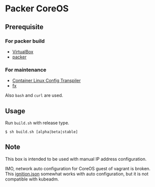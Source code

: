# Packer CoreOS

## Prerequisite

### For packer build

* [VirtualBox](https://www.virtualbox.org)
* [packer](https://www.packer.io/)

### For maintenance

* [Container Linux Config Transpiler](https://github.com/coreos/container-linux-config-transpiler)
* [fx](https://github.com/antonmedv/fx)

Also `bash` and `curl` are used.

## Usage

Run `build.sh` with release type.

``` console
$ sh build.sh [alpha|beta|stable]
```

## Note

This box is intended to be used with manual IP address configuration.

IMO, network auto configuration for CoreOS guest of vagrant is broken.
This [ignition.json](https://github.com/iquiw/packer-coreos/blob/5da9f24827e6702ff4779b8493ae70c74ad4d8e4/ignition.json) somewhat works with auto configuration, but it is not compatible with kubeadm.
